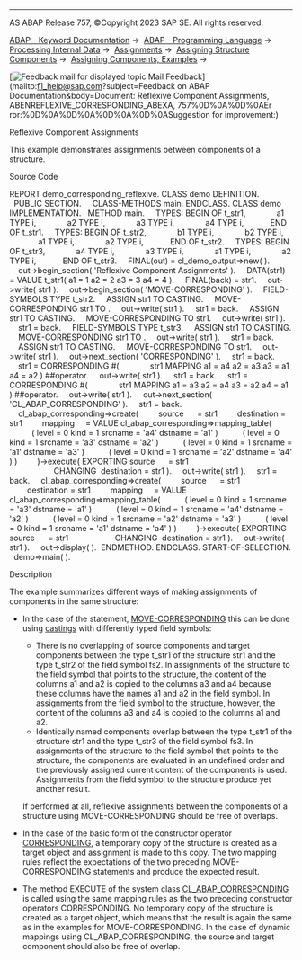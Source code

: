   

* * *

AS ABAP Release 757, ©Copyright 2023 SAP SE. All rights reserved.

[ABAP - Keyword Documentation](javascript:call_link\('abenabap.htm'\)) →  [ABAP - Programming Language](javascript:call_link\('abenabap_reference.htm'\)) →  [Processing Internal Data](javascript:call_link\('abenabap_data_working.htm'\)) →  [Assignments](javascript:call_link\('abenvalue_assignments.htm'\)) →  [Assigning Structure Components](javascript:call_link\('abencorresponding.htm'\)) →  [Assigning Components, Examples](javascript:call_link\('abencorresponding_abexas.htm'\)) → 

 [![](Mail.gif?object=Mail.gif&sap-language=EN "Feedback mail for displayed topic") Mail Feedback](mailto:f1_help@sap.com?subject=Feedback on ABAP Documentation&body=Document: Reflexive Component Assignments, ABENREFLEXIVE_CORRESPONDING_ABEXA, 757%0D%0A%0D%0AEr
ror:%0D%0A%0D%0A%0D%0A%0D%0ASuggestion for improvement:)

Reflexive Component Assignments

This example demonstrates assignments between components of a structure.

Source Code   

REPORT demo\_corresponding\_reflexive.
CLASS demo DEFINITION.
  PUBLIC SECTION.
    CLASS-METHODS main.
ENDCLASS.
CLASS demo IMPLEMENTATION.
  METHOD main.
    TYPES: BEGIN OF t\_str1,
             a1 TYPE i,
             a2 TYPE i,
             a3 TYPE i,
             a4 TYPE i,
           END OF t\_str1.
    TYPES: BEGIN OF t\_str2,
             b1 TYPE i,
             b2 TYPE i,
             a1 TYPE i,
             a2 TYPE i,
           END OF t\_str2.
    TYPES: BEGIN OF t\_str3,
             a4 TYPE i,
             a3 TYPE i,
             a1 TYPE i,
             a2 TYPE i,
           END OF t\_str3.
    FINAL(out) = cl\_demo\_output=>new( ).
    out->begin\_section( 'Reflexive Component Assignments' ).
    DATA(str1) = VALUE t\_str1( a1 = 1 a2 = 2 a3 = 3 a4 = 4 ).
    FINAL(back) = str1.
    out->write( str1 ).
    out->begin\_section( 'MOVE-CORRESPONDING' ).
    FIELD-SYMBOLS <fs2> TYPE t\_str2.
    ASSIGN str1 TO <fs2> CASTING.
    MOVE-CORRESPONDING str1 TO <fs2>.
    out->write( str1 ).
    str1 = back.
    ASSIGN str1 TO <fs2> CASTING.
    MOVE-CORRESPONDING <fs2> TO str1.
    out->write( str1 ).
    str1 = back.
    FIELD-SYMBOLS <fs3> TYPE t\_str3.
    ASSIGN str1 TO <fs3> CASTING.
    MOVE-CORRESPONDING str1 TO <fs3>.
    out->write( str1 ).
    str1 = back.
    ASSIGN str1 TO <fs3> CASTING.
    MOVE-CORRESPONDING <fs3> TO str1.
    out->write( str1 ).
    out->next\_section( 'CORRESPONDING' ).
    str1 = back.
    str1 = CORRESPONDING #(
             str1 MAPPING a1 = a4 a2 = a3 a3 = a1 a4 = a2 ) ##operator.
    out->write( str1 ).
    str1 = back.
    str1 = CORRESPONDING #(
             str1 MAPPING a1 = a3 a2 = a4 a3 = a2 a4 = a1 ) ##operator.
    out->write( str1 ).
    out->next\_section( 'CL\_ABAP\_CORRESPONDING' ).
    str1 = back.
    cl\_abap\_corresponding=>create(
        source      = str1
        destination = str1
        mapping     = VALUE cl\_abap\_corresponding=>mapping\_table(
          ( level = 0 kind = 1 srcname = 'a4' dstname = 'a1' )
          ( level = 0 kind = 1 srcname = 'a3' dstname = 'a2' )
          ( level = 0 kind = 1 srcname = 'a1' dstname = 'a3' )
          ( level = 0 kind = 1 srcname = 'a2' dstname = 'a4' ) )
        )->execute( EXPORTING source      = str1
                    CHANGING  destination = str1 ).
    out->write( str1 ).
    str1 = back.
    cl\_abap\_corresponding=>create(
        source      = str1
        destination = str1
        mapping     = VALUE cl\_abap\_corresponding=>mapping\_table(
          ( level = 0 kind = 1 srcname = 'a3' dstname = 'a1' )
          ( level = 0 kind = 1 srcname = 'a4' dstname = 'a2' )
          ( level = 0 kind = 1 srcname = 'a2' dstname = 'a3' )
          ( level = 0 kind = 1 srcname = 'a1' dstname = 'a4' ) )
        )->execute( EXPORTING source      = str1
                    CHANGING  destination = str1 ).
    out->write( str1 ).
    out->display( ).  ENDMETHOD.
ENDCLASS.
START-OF-SELECTION.
  demo=>main( ).

Description   

The example summarizes different ways of making assignments of components in the same structure:

-   In the case of the statement, [MOVE-CORRESPONDING](javascript:call_link\('abapmove-corresponding.htm'\)) this can be done using [castings](javascript:call_link\('abencast_casting_glosry.htm'\) "Glossary Entry") with differently typed field symbols:
    
    -   There is no overlapping of source components and target components between the type t\_str1 of the structure str1 and the type t\_str2 of the field symbol fs2. In assignments of the structure to the field symbol that points to the structure, the content of the columns a1 and a2 is copied to the columns a3 and a4 because these columns have the names a1 and a2 in the field symbol. In assignments from the field symbol to the structure, however, the content of the columns a3 and a4 is copied to the columns a1 and a2.
    -   Identically named components overlap between the type t\_str1 of the structure str1 and the type t\_str3 of the field symbol fs3. In assignments of the structure to the field symbol that points to the structure, the components are evaluated in an undefined order and the previously assigned current content of the components is used. Assignments from the field symbol to the structure produce yet another result.
    
    If performed at all, reflexive assignments between the components of a structure using MOVE-CORRESPONDING should be free of overlaps.
    
-   In the case of the basic form of the constructor operator [CORRESPONDING](javascript:call_link\('abencorresponding_constr_arg_type.htm'\)), a temporary copy of the structure is created as a target object and assignment is made to this copy. The two mapping rules reflect the expectations of the two preceding MOVE-CORRESPONDING statements and produce the expected result.
-   The method EXECUTE of the system class [CL\_ABAP\_CORRESPONDING](javascript:call_link\('abencl_abap_corresponding.htm'\)) is called using the same mapping rules as the two preceding constructor operators CORRESPONDING. No temporary copy of the structure is created as a target object, which means that the result is again the same as in the examples for MOVE-CORRESPONDING. In the case of dynamic mappings using CL\_ABAP\_CORRESPONDING, the source and target component should also be free of overlap.